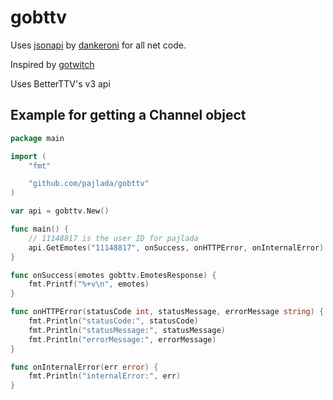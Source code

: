 # gobttv

Uses [jsonapi](https://github.com/dankeroni/jsonapi) by [dankeroni](https://github.com/dankeroni) for all net code.

Inspired by [gotwitch](https://github.com/dankeroni/gotwitch)

Uses BetterTTV's v3 api

## Example for getting a Channel object
```go
package main

import (
    "fmt"

    "github.com/pajlada/gobttv"
)

var api = gobttv.New()

func main() {
    // 11148817 is the user ID for pajlada
    api.GetEmotes("11148817", onSuccess, onHTTPError, onInternalError)
}

func onSuccess(emotes gobttv.EmotesResponse) {
    fmt.Printf("%+v\n", emotes)
}

func onHTTPError(statusCode int, statusMessage, errorMessage string) {
    fmt.Println("statusCode:", statusCode)
    fmt.Println("statusMessage:", statusMessage)
    fmt.Println("errorMessage:", errorMessage)
}

func onInternalError(err error) {
    fmt.Println("internalError:", err)
}
```
